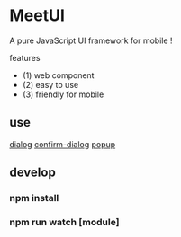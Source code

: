 # MeetUI
A pure JavaScript UI framework for mobile !

features
- (1) web component
- (2) easy to use
- (3) friendly for mobile


## use
[dialog](./doc/dialog.md)
[confirm-dialog](./doc/confirm-dialog.md)
[popup](./doc/popup.md)

## develop

### npm install

### npm run watch [module]